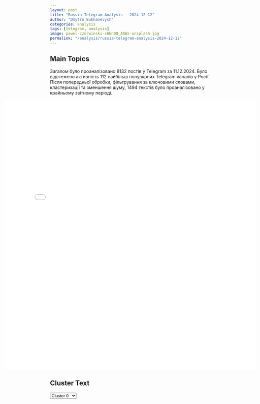 ```yaml
---
layout: post
title: "Russia Telegram Analysis - 2024-12-12"
author: "Dmytro Bukhanevych"
categories: analysis
tags: [telegram, analysis]
image: pawel-czerwinski-s6Nn0Q_ARWs-unsplash.jpg
permalink: "/analysis/russia-telegram-analysis-2024-12-12"
---
```


<style>
    /* Adjusting iframe-container styles */
    .wide-iframe-container {
        width: calc(100% + 30vw);  /* Extending the width */
        margin-left: -15vw;       /* Negative margin to push to the left */
        overflow: hidden;         /* In case the iframe content spills over */
    }

    .wide-iframe-container iframe {
        width: 100%;  /* Making the iframe take the full width of its container */
        border: none; /* Removing any borders from the iframe */
    }

    /* Toggle mechanism */
    .hidden {
        display: none;
    }
    
    .show-content-target:checked + .show-content {
        display: block;
    }
</style>

<h2>Main Topics</h2>
<p>Загалом було проаналізовано 8132 постів у Telegram за 11.12.2024. Було відстежено активність 112 найбільш популярних Telegram каналів у Росії. Після попередньої обробки, фільтрування за ключовими словами, кластеризації та зменшення шуму, 1494 текстів було проаналізовано у крайньому звітному періоді.</p>
<!-- Embedding Main Plotly Visualization -->
<div class="wide-iframe-container">
    <iframe src="{{site.baseurl}}/visualizations/2024-12-12/fig_topics_time.html" height="850"></iframe>
</div>


<h2>Cluster Text</h2>

<!-- Dropdown to select a cluster -->
<select id="clusterSelector" onchange="displayClusterText()">
<option value="0">Cluster 0</option><option value="1">Cluster 1</option><option value="2">Cluster 2</option><option value="3">Cluster 3</option><option value="4">Cluster 4</option><option value="5">Cluster 5</option><option value="6">Cluster 6</option><option value="7">Cluster 7</option><option value="8">Cluster 8</option><option value="9">Cluster 9</option><option value="10">Cluster 10</option><option value="11">Cluster 11</option><option value="12">Cluster 12</option><option value="13">Cluster 13</option><option value="14">Cluster 14</option><option value="15">Cluster 15</option><option value="16">Cluster 16</option><option value="17">Cluster 17</option><option value="18">Cluster 18</option>
</select>

<!-- Display area for the selected cluster's text -->
<div id="clusterTextDisplay" class="hidden"></div>

<script type="text/javascript">
    var clusterDetails = {"0": "<b>Total Posts:</b> 34<br><b>Date:</b> 2024-12-11 17:12:16+00:00<br><b>Author:</b> tass_agency<br><b>Link:</b> https://t.me/s/tass_agency/290487<br><b>Subscribers:</b> 498740<br><b>Text:</b> \u0422\u0435\u043a\u0441\u0442: \u2757\ufe0f\u0412\u0435\u043d\u0433\u0440\u0438\u044f \u043f\u0440\u0435\u0434\u043b\u043e\u0436\u0438\u043b\u0430 \u0423\u043a\u0440\u0430\u0438\u043d\u0435 \u0443\u0441\u0442\u0430\u043d\u043e\u0432\u0438\u0442\u044c \u043d\u0430 \u0420\u043e\u0436\u0434\u0435\u0441\u0442\u0432\u043e \u043f\u0440\u0435\u043a\u0440\u0430\u0449\u0435\u043d\u0438\u0435 \u043e\u0433\u043d\u044f \u0441 \u0420\u043e\u0441\u0441\u0438\u0435\u0439 \u0438 \u043e\u0431\u043c\u0435\u043d \u0432\u043e\u0435\u043d\u043d\u043e\u043f\u043b\u0435\u043d\u043d\u044b\u043c\u0438, \u0417\u0435\u043b\u0435\u043d\u0441\u043a\u0438\u0439 \u043e\u0442\u0432\u0435\u0440\u0433 \u044d\u0442\u0443 \u0438\u043d\u0438\u0446\u0438\u0430\u0442\u0438\u0432\u0443, \u0437\u0430\u044f\u0432\u0438\u043b \u041e\u0440\u0431\u0430\u043d.", "1": "<b>Total Posts:</b> 147<br><b>Date:</b> 2024-12-11 14:19:21+00:00<br><b>Author:</b> rbc_news<br><b>Link:</b> https://t.me/s/rbc_news/108849<br><b>Subscribers:</b> 532701<br><b>Text:</b> \u0422\u0435\u043a\u0441\u0442: \u0423\u043a\u0440\u0430\u0438\u043d\u0430 \u00ab\u0434\u0435\u0439\u0441\u0442\u0432\u0438\u0442\u0435\u043b\u044c\u043d\u043e\u00bb \u0433\u043e\u0442\u043e\u0432\u0430 \u043a \u043f\u0435\u0440\u0435\u0433\u043e\u0432\u043e\u0440\u0430\u043c \u0441 \u0420\u043e\u0441\u0441\u0438\u0435\u0439, \u043d\u043e \u00ab\u043f\u0440\u043e\u0441\u0442\u043e\u0433\u043e \u0440\u0435\u0448\u0435\u043d\u0438\u044f \u0436\u0434\u0430\u0442\u044c \u043d\u0435 \u0441\u0442\u043e\u0438\u0442\u00bb, \u0437\u0430\u044f\u0432\u0438\u043b \u0441\u043e\u0432\u0435\u0442\u043d\u0438\u043a \u043e\u0444\u0438\u0441\u0430 \u043f\u0440\u0435\u0437\u0438\u0434\u0435\u043d\u0442\u0430 \u0423\u043a\u0440\u0430\u0438\u043d\u044b \u041c\u0438\u0445\u0430\u0438\u043b \u041f\u043e\u0434\u043e\u043b\u044f\u043a. \u041f\u043e \u0435\u0433\u043e \u0441\u043b\u043e\u0432\u0430\u043c, \u0423\u043a\u0440\u0430\u0438\u043d\u0430 \u0442\u0440\u0435\u0431\u0443\u0435\u0442 \u0434\u043b\u044f \u043f\u0435\u0440\u0435\u0433\u043e\u0432\u043e\u0440\u043e\u0432 \u00ab\u0441\u043f\u0440\u0430\u0432\u0435\u0434\u043b\u0438\u0432\u044b\u0445 \u0443\u0441\u043b\u043e\u0432\u0438\u0439, \u044e\u0440\u0438\u0434\u0438\u0447\u0435\u0441\u043a\u0443\u044e \u0431\u0430\u0437\u0443, \u043f\u0440\u0438\u043d\u0443\u0436\u0434\u0435\u043d\u0438\u044f \u0420\u043e\u0441\u0441\u0438\u0438\u00bb.\u041e\u043d \u0442\u0430\u043a\u0436\u0435 \u043e\u0442\u0432\u0435\u0442\u0438\u043b \u043d\u0430 \u0441\u043b\u043e\u0432\u0430 \u0422\u0440\u0430\u043c\u043f\u0430 \u043e \u0442\u043e\u043c, \u0447\u0442\u043e \u0423\u043a\u0440\u0430\u0438\u043d\u0430 \u0445\u043e\u0447\u0435\u0442 \u0437\u0430\u043a\u043b\u044e\u0447\u0438\u0442\u044c \u0441\u043e\u0433\u043b\u0430\u0448\u0435\u043d\u0438\u0435 \u0441 \u0420\u043e\u0441\u0441\u0438\u0435\u0439. \u041f\u043e \u0441\u043b\u043e\u0432\u0430\u043c \u041f\u043e\u0434\u043e\u043b\u044f\u043a\u0430, \u00ab\u0435\u0441\u0442\u044c \u043d\u0430\u0434\u0435\u0436\u0434\u0430, \u0447\u0442\u043e \u0414\u043e\u043d\u0430\u043b\u044c\u0434 \u0422\u0440\u0430\u043c\u043f \u043f\u043e\u043d\u0438\u043c\u0430\u0435\u0442 \u043f\u0440\u0430\u0432\u0438\u043b\u0430 \u0438\u0433\u0440\u044b, \u043a\u043e\u0442\u043e\u0440\u0443\u044e \u043f\u044b\u0442\u0430\u0435\u0442\u0441\u044f \u043d\u0430\u0432\u044f\u0437\u0430\u0442\u044c \u041a\u0440\u0435\u043c\u043b\u044c\u00bb. \u00ab\u041e\u043d \u043f\u043e\u043d\u0438\u043c\u0430\u0435\u0442, \u0447\u0442\u043e \u043d\u0430 \u043a\u043e\u043d \u0432\u044b\u0445\u043e\u0434\u0438\u0442 \u0443\u0436\u0435 \u043d\u0435 \u0442\u043e\u043b\u044c\u043a\u043e \u0423\u043a\u0440\u0430\u0438\u043d\u0430, \u043d\u043e \u0438 \u0432\u043e\u043f\u0440\u043e\u0441 \u0433\u043b\u043e\u0431\u0430\u043b\u044c\u043d\u043e\u0433\u043e \u0434\u043e\u043c\u0438\u043d\u0438\u0440\u043e\u0432\u0430\u043d\u0438\u044f, \u0430\u0432\u0442\u043e\u0440\u0438\u0442\u0435\u0442\u0430 \u0435\u0433\u043e \u043f\u0440\u0435\u0437\u0438\u0434\u0435\u043d\u0442\u0441\u0442\u0432\u0430\u00bb, \u2014 \u0434\u043e\u0431\u0430\u0432\u0438\u043b \u041f\u043e\u0434\u043e\u043b\u044f\u043a.\ud83d\udc1a \u041a\u0430\u0440\u0442\u0438\u043d\u0430 \u0434\u043d\u044f \u2014 \u0432 \u0442\u0435\u043b\u0435\u0433\u0440\u0430\u043c-\u043a\u0430\u043d\u0430\u043b\u0435 \u0420\u0411\u041a", "2": "<b>Total Posts:</b> 56<br><b>Date:</b> 2024-12-11 15:02:25+00:00<br><b>Author:</b> infomoscow24<br><b>Link:</b> https://t.me/s/infomoscow24/73809<br><b>Subscribers:</b> 425034<br><b>Text:</b> \u0422\u0435\u043a\u0441\u0442: \u0412\u043b\u0430\u0434\u0438\u043c\u0438\u0440 \u041f\u0443\u0442\u0438\u043d \u0443\u0447\u0430\u0441\u0442\u0432\u0443\u0435\u0442 \u0432 \u043a\u043e\u043d\u0444\u0435\u0440\u0435\u043d\u0446\u0438\u0438 \u00ab\u041f\u0443\u0442\u0435\u0448\u0435\u0441\u0442\u0432\u0438\u0435 \u0432 \u043c\u0438\u0440 \u0438\u0441\u043a\u0443\u0441\u0441\u0442\u0432\u0435\u043d\u043d\u043e\u0433\u043e \u0438\u043d\u0442\u0435\u043b\u043b\u0435\u043a\u0442\u0430\u00bb. \u0413\u043b\u0430\u0432\u043d\u043e\u0435:\u2014 \u041f\u0440\u0435\u0437\u0438\u0434\u0435\u043d\u0442 \u043e\u0442\u043c\u0435\u0442\u0438\u043b \u0432\u043e\u0437\u043c\u043e\u0436\u043d\u043e\u0441\u0442\u044c \u043f\u043e\u044f\u0432\u043b\u0435\u043d\u0438\u044f \"\u0441\u0438\u043b\u044c\u043d\u043e\u0433\u043e \u0438\u0441\u043a\u0443\u0441\u0441\u0442\u0432\u0435\u043d\u043d\u043e\u0433\u043e \u0438\u043d\u0442\u0435\u043b\u043b\u0435\u043a\u0442\u0430\", \u043a\u043e\u0442\u043e\u0440\u044b\u0439 \u043f\u0440\u0435\u0432\u0437\u043e\u0439\u0434\u0435\u0442 \u043b\u044e\u0434\u0435\u0439 \u0432 \u043a\u043b\u044e\u0447\u0435\u0432\u044b\u0445 \u0432\u0438\u0434\u0430\u0445 \u0434\u0435\u044f\u0442\u0435\u043b\u044c\u043d\u043e\u0441\u0442\u0438\u2014 \u0420\u043e\u0441\u0441\u0438\u044f \u0434\u043e\u043b\u0436\u043d\u0430 \u043d\u0430 \u0440\u0430\u0432\u043d\u044b\u0445 \u0443\u0447\u0430\u0441\u0442\u0432\u043e\u0432\u0430\u0442\u044c \u0432 \u043c\u0438\u0440\u043e\u0432\u043e\u0439 \u0433\u043e\u043d\u043a\u0435 \u043f\u043e \u0441\u043e\u0437\u0434\u0430\u043d\u0438\u044e \u0418\u0418\u2014 \u0420\u0435\u0433\u0438\u043e\u043d\u0430\u043c\u0438-\u043b\u0430\u0443\u0440\u0435\u0442\u0430\u043c\u0438 \u0432 \u043e\u0431\u043b\u0430\u0441\u0442\u0438 \u0438\u0441\u043f\u043e\u043b\u044c\u0437\u043e\u0432\u0430\u043d\u0438\u044f \u0438\u0441\u043a\u0443\u0441\u0441\u0442\u0432\u0435\u043d\u043d\u043e\u0433\u043e \u0438\u043d\u0442\u0435\u043b\u043b\u0435\u043a\u0442\u0430 \u0441\u0442\u0430\u043b\u0438 \u041c\u043e\u0441\u043a\u0432\u0430, \u0430 \u0442\u0430\u043a\u0436\u0435 \u041c\u043e\u0441\u043a\u043e\u0432\u0441\u043a\u0430\u044f, \u041b\u0438\u043f\u0435\u0446\u043a\u0430\u044f, \u0422\u0443\u043b\u044c\u0441\u043a\u0430\u044f \u0438 \u0422\u044e\u043c\u0435\u043d\u0441\u043a\u0430\u044f \u043e\u0431\u043b\u0430\u0441\u0442\u0438\u2014 \u0412\u0435\u0434\u043e\u043c\u0441\u0442\u0432\u0430 \u0443\u0436\u0435 \u043f\u0440\u0438\u0441\u0442\u0443\u043f\u0438\u043b\u0438 \u043a \u0440\u0435\u0430\u0433\u0438\u0440\u043e\u0432\u0430\u043d\u0438\u044e \u043d\u0430 \u0432\u043e\u043f\u0440\u043e\u0441\u044b, \u043f\u043e\u0441\u0442\u0443\u043f\u0430\u044e\u0449\u0438\u0435 \u043d\u0430 \"\u041f\u0440\u044f\u043c\u0443\u044e \u043b\u0438\u043d\u0438\u044e\"\u2014 \u0414\u043e\u0440\u0430\u0431\u043e\u0442\u0430\u043d\u043d\u044b\u0439 \u043f\u043e \u0438\u0442\u043e\u0433\u0430\u043c \"\u041f\u0440\u044f\u043c\u043e\u0439 \u043b\u0438\u043d\u0438\u0438\" GigaChat \u0431\u0443\u0434\u0435\u0442 \u0432\u043e\u0441\u0442\u0440\u0435\u0431\u043e\u0432\u0430\u043d \u0443 \u0432\u0441\u0435\u0445 \u043e\u0440\u0433\u0430\u043d\u043e\u0432 \u0432\u043b\u0430\u0441\u0442\u0438\ud83c\udd97 \u041f\u043e\u0434\u043f\u0438\u0441\u0430\u0442\u044c\u0441\u044f \u043d\u0430 \u041c\u043e\u0441\u043a\u0432\u0430 24", "3": "<b>Total Posts:</b> 142<br><b>Date:</b> 2024-12-11 17:53:30+00:00<br><b>Author:</b> mozhemobyasnit<br><b>Link:</b> https://t.me/s/mozhemobyasnit/19529<br><b>Subscribers:</b> 468530<br><b>Text:</b> \u0422\u0435\u043a\u0441\u0442: \ud83e\udd77\ud83e\ude78\u00ab\u041c\u044b \u043f\u0440\u0435\u043a\u0440\u0430\u0441\u043d\u043e \u043f\u043e\u043d\u0438\u043c\u0430\u0435\u043c, \u043a\u0442\u043e \u0443 \u043a\u043e\u0433\u043e \u0432 \u0437\u0430\u043b\u043e\u0436\u043d\u0438\u043a\u0430\u0445\u00bb. \u0414\u043c\u0438\u0442\u0440\u0438\u0439 \u0411\u044b\u043a\u043e\u0432 \u2014 \u043e \u0442\u043e\u043c, \u043a\u0430\u043a \u0441\u043f\u0443\u0441\u0442\u044f 30 \u043b\u0435\u0442 \u043f\u043e\u0441\u043b\u0435 \u043d\u0430\u0447\u0430\u043b\u0430 \u041f\u0435\u0440\u0432\u043e\u0439 \u0427\u0435\u0447\u0435\u043d\u0441\u043a\u043e\u0439 \u0435\u0435 \u043e\u0431\u044a\u044f\u0432\u043b\u0435\u043d\u043d\u044b\u0435 \u0446\u0435\u043b\u0438 \u043d\u0435 \u0434\u043e\u0441\u0442\u0438\u0433\u043d\u0443\u0442\u044b, \u0430 \u043d\u0430\u0440\u044b\u0432 \u043d\u0430 \u0442\u0435\u043b\u0435 \u0441\u0442\u0440\u0430\u043d\u044b \u043e\u0441\u0442\u0430\u043b\u0441\u044f\u0422\u0440\u0438\u0434\u0446\u0430\u0442\u044c \u043b\u0435\u0442 \u043d\u0430\u0437\u0430\u0434 \u0411\u043e\u0440\u0438\u0441 \u0415\u043b\u044c\u0446\u0438\u043d \u043d\u0430\u0447\u0430\u043b \u0432\u043e\u0439\u043d\u0443 \u0432 \u0427\u0435\u0447\u043d\u0435. \u0417\u0430 \u043f\u0440\u043e\u0448\u0435\u0434\u0448\u0438\u0435 \u0433\u043e\u0434\u044b \u0412\u043b\u0430\u0434\u0438\u043c\u0438\u0440 \u041f\u0443\u0442\u0438\u043d \u0441\u0434\u0435\u043b\u0430\u043b \u043c\u043d\u0438\u043c\u044b\u0439 \u043c\u0438\u0440 \u043d\u0430 \u041a\u0430\u0432\u043a\u0430\u0437\u0435 \u0441\u0432\u043e\u0435\u0439 \u0433\u043b\u0430\u0432\u043d\u043e\u0439 \u043f\u043e\u0431\u0435\u0434\u043e\u0439, \u0431\u043e\u0440\u044c\u0431\u043e\u0439 \u0441 \u0442\u0435\u0440\u0440\u043e\u0440\u0438\u0437\u043c\u043e\u043c \u043e\u043f\u0440\u0430\u0432\u0434\u0430\u043b \u0433\u043b\u0430\u0432\u043d\u044b\u0435 \u0440\u0435\u043f\u0440\u0435\u0441\u0441\u0438\u0432\u043d\u044b\u0435 \u0437\u0430\u043a\u043e\u043d\u044b. \u041d\u0435\u0441\u043c\u0435\u043d\u044f\u0435\u043c\u044b\u0439 \u0433\u043b\u0430\u0432\u0430 \u0440\u0435\u0433\u0438\u043e\u043d\u0430 \u0420\u0430\u043c\u0437\u0430\u043d \u041a\u0430\u0434\u044b\u0440\u043e\u0432 \u0441\u0442\u0430\u043b \u0441\u0438\u043c\u0432\u043e\u043b\u043e\u043c \u043a\u0440\u043e\u0432\u0438 \u0438 \u0432\u0441\u0435\u0434\u043e\u0437\u0432\u043e\u043b\u0435\u043d\u043d\u043e\u0441\u0442\u0438, \u0430 \u0441\u0430\u043c\u0430 \u0427\u0435\u0447\u043d\u044f \u2014 \u043f\u0440\u0438\u043c\u0435\u0440\u043e\u043c \u0441\u0440\u0435\u0434\u043d\u0435\u0432\u0435\u043a\u043e\u0432\u043e\u0439 \u0442\u0438\u0440\u0430\u043d\u0438\u0438, \u043f\u0440\u0438\u043d\u0446\u0438\u043f\u044b \u043a\u043e\u0442\u043e\u0440\u043e\u0439 \u0440\u0430\u0441\u043f\u0440\u043e\u0441\u0442\u0440\u0430\u043d\u0438\u043b\u0438\u0441\u044c \u0441\u043e \u0432\u0440\u0435\u043c\u0435\u043d\u0435\u043c \u043d\u0430 \u0432\u0441\u044e \u0441\u0442\u0440\u0430\u043d\u0443, \u0440\u0430\u0441\u0441\u043a\u0430\u0437\u0430\u043b \u043f\u0438\u0441\u0430\u0442\u0435\u043b\u044c \u0414\u043c\u0438\u0442\u0440\u0438\u0439 \u0411\u044b\u043a\u043e\u0432 \u0432 \u0438\u043d\u0442\u0435\u0440\u0432\u044c\u044e \u00ab\u041c\u041e\u00bb. \ud83d\udcac \u0418\u043c\u0435\u043d\u043d\u043e \u043d\u0430 \u0427\u0435\u0447\u0435\u043d\u0441\u043a\u043e\u0439 \u0432\u043e\u0439\u043d\u0435 \u0431\u044b\u043b\u0430 \u0432\u043f\u0435\u0440\u0432\u044b\u0435 \u043e\u043f\u0440\u043e\u0431\u043e\u0432\u0430\u043d\u0430 \u0442\u0430\u043a\u0442\u0438\u043a\u0430, \u043a\u043e\u0433\u0434\u0430 \u043c\u043e\u0436\u043d\u043e \u0440\u0435\u0430\u043b\u044c\u043d\u043e \u0432\u0441\u0451. \u0420\u0430\u0437\u043e\u0431\u043b\u0430\u0447\u0435\u043d\u0438\u044f \u0410\u043d\u043d\u044b \u041f\u043e\u043b\u0438\u0442\u043a\u043e\u0432\u0441\u043a\u043e\u0439 \u043d\u0435 \u0441\u0442\u0430\u043b\u0438 \u043c\u0435\u043d\u0435\u0435 \u0440\u0435\u0430\u043b\u044c\u043d\u044b\u043c\u0438 \u0438 \u043c\u0435\u043d\u0435\u0435 \u0443\u0431\u0435\u0434\u0438\u0442\u0435\u043b\u044c\u043d\u044b\u043c\u0438 \u043e\u0442 \u0442\u043e\u0433\u043e, \u0447\u0442\u043e \u043f\u0440\u043e\u0438\u0441\u0445\u043e\u0434\u0438\u0442 \u0441\u0435\u0433\u043e\u0434\u043d\u044f \u0432 \u0421\u0438\u0440\u0438\u0438 \u0438\u043b\u0438 \u0432 \u0423\u043a\u0440\u0430\u0438\u043d\u0435. \u0422\u0430 \u0432\u043e\u0439\u043d\u0430 \u0432\u0435\u043b\u0430\u0441\u044c \u0432\u0430\u0440\u0432\u0430\u0440\u0441\u043a\u0438\u043c\u0438 \u043c\u0435\u0442\u043e\u0434\u0430\u043c\u0438. \ud83d\udcac \u0427\u0435\u0447\u0435\u043d\u0441\u043a\u0430\u044f \u0432\u043e\u0439\u043d\u0430 \u0432 \u0440\u0435\u0437\u0443\u043b\u044c\u0442\u0430\u0442\u0435 \u043d\u0435 \u043f\u0440\u0438\u0432\u0435\u043b\u0430 \u043d\u0438 \u043a \u043a\u0430\u043a\u043e\u043c\u0443 \u043a\u0430\u0447\u0435\u0441\u0442\u0432\u0435\u043d\u043d\u043e\u043c\u0443 \u0441\u0434\u0432\u0438\u0433\u0443 \u0440\u043e\u0441\u0441\u0438\u0439\u0441\u043a\u043e\u0439 \u043d\u0430\u0446\u0438\u043e\u043d\u0430\u043b\u044c\u043d\u043e\u0439 \u043f\u043e\u043b\u0438\u0442\u0438\u043a\u0438. \u041f\u0440\u043e\u0431\u043b\u0435\u043c\u0443 \u0437\u0430\u043b\u0438\u043b\u0438 \u0434\u0435\u043d\u044c\u0433\u0430\u043c\u0438. \u0418 \u043c\u044b \u043f\u0440\u0435\u043a\u0440\u0430\u0441\u043d\u043e \u043f\u043e\u043d\u0438\u043c\u0430\u0435\u043c, \u043a\u0442\u043e \u0443 \u043a\u043e\u0433\u043e \u0432 \u0437\u0430\u043b\u043e\u0436\u043d\u0438\u043a\u0430\u0445.\ud83d\udcac \u041d\u0438\u043a\u0430\u043a \u043d\u0435\u043b\u044c\u0437\u044f, \u0433\u043b\u044f\u0434\u044f \u043d\u0430 \u0420\u0430\u043c\u0437\u0430\u043d\u0430 \u041a\u0430\u0434\u044b\u0440\u043e\u0432\u0430, \u0441\u043a\u0430\u0437\u0430\u0442\u044c \u00ab\u043d\u0430\u0448\u00bb. \u041e\u043d \u043d\u0430\u0448, \u043f\u043e\u043a\u0430 \u0435\u043c\u0443 \u043f\u043b\u0430\u0442\u044f\u0442, \u043e\u043d \u043d\u0430\u0448, \u043f\u043e\u043a\u0430 \u043f\u0435\u0440\u0435\u0434 \u043d\u0438\u043c \u0441\u0442\u0435\u043b\u044f\u0442\u0441\u044f. \u041d\u043e \u0432\u043e\u043e\u0431\u0449\u0435-\u0442\u043e \u043e\u043d \u0440\u0435\u0430\u043b\u0438\u0437\u0443\u0435\u0442 \u0441\u0432\u043e\u044e \u043f\u0440\u043e\u0433\u0440\u0430\u043c\u043c\u0443. \u0414\u0430\u0432\u0430\u0439\u0442\u0435 \u043d\u0435 \u0431\u0443\u0434\u0435\u043c \u043f\u0438\u0442\u0430\u0442\u044c \u043d\u0438\u043a\u0430\u043a\u0438\u0445 \u0438\u043b\u043b\u044e\u0437\u0438\u0439, \u0447\u0442\u043e \u0443 \u0420\u043e\u0441\u0441\u0438\u0438 \u0435\u0441\u0442\u044c \u0445\u043e\u0442\u044c \u043a\u0430\u043a\u0430\u044f-\u043d\u0438\u0431\u0443\u0434\u044c \u0438\u0441\u043a\u0440\u0435\u043d\u043d\u044f\u044f \u043f\u043e\u0434\u0434\u0435\u0440\u0436\u043a\u0430 \u0441\u0440\u0435\u0434\u0438 \u0442\u0438\u0440\u0430\u043d\u043e\u0432. \u0422\u0438\u0440\u0430\u043d\u044b \u043d\u0438\u043a\u043e\u0433\u043e \u043d\u0435 \u043f\u043e\u0434\u0434\u0435\u0440\u0436\u0438\u0432\u0430\u044e\u0442 \u0438\u0441\u043a\u0440\u0435\u043d\u043d\u0435. \u041a\u0430\u043a \u0441\u043a\u0430\u0437\u0430\u043b\u0438 \u0410\u0441\u0430\u0434\u0443, \u043d\u0435\u0441\u043c\u043e\u0442\u0440\u044f \u043f\u0440\u0435\u0441\u043b\u043e\u0432\u0443\u0442\u043e\u0435 \u00ab\u0441\u0432\u043e\u0438\u0445 \u043d\u0435 \u0431\u0440\u043e\u0441\u0430\u0435\u043c\u00bb, \u0441\u043a\u0430\u0437\u0430\u043b\u0438 \u00ab\u043f\u0440\u043e\u0441\u0442\u0438\u0442\u0435, \u043d\u043e \u0443 \u043d\u0430\u0441 \u0434\u0440\u0443\u0433\u0438\u0435 \u043f\u0440\u0438\u043e\u0440\u0438\u0442\u0435\u0442\u044b\u00bb. \u0422\u0430\u043a \u043a\u043e\u0433\u0434\u0430-\u043d\u0438\u0431\u0443\u0434\u044c \u0438 \u0420\u0430\u043c\u0437\u0430\u043d \u0410\u0445\u043c\u0430\u0442\u043e\u0432\u0438\u0447 \u0441\u043a\u0430\u0436\u0435\u0442, \u0447\u0442\u043e \u0438 \u0443 \u043d\u0435\u0433\u043e \u0442\u043e\u0436\u0435 \u0442\u0435\u043f\u0435\u0440\u044c \u0434\u0440\u0443\u0433\u0438\u0435 \u043f\u0440\u0438\u043e\u0440\u0438\u0442\u0435\u0442\u044b.\ud83d\udcac \u0420\u0430\u0437\u0443\u043c\u0435\u0435\u0442\u0441\u044f, \u0427\u0435\u0447\u0435\u043d\u0441\u043a\u0430\u044f \u0432\u043e\u0439\u043d\u0430 \u043d\u0435 \u0431\u044b\u043b\u0430 \u0432\u044b\u0438\u0433\u0440\u0430\u043d\u0430. \u0427\u0435\u0447\u0435\u043d\u0441\u043a\u0430\u044f \u0432\u043e\u0439\u043d\u0430 \u0431\u044b\u043b\u0430 \u0437\u0430\u043b\u0438\u0442\u0430 \u043e\u0442\u0447\u0430\u0441\u0442\u0438 \u043a\u0440\u043e\u0432\u044c\u044e \u0438 \u043e\u0442\u0447\u0430\u0441\u0442\u0438 \u0434\u0435\u043d\u044c\u0433\u0430\u043c\u0438. \u0427\u0435\u0447\u043d\u044f \u043e\u0441\u0442\u0430\u0435\u0442\u0441\u044f \u0431\u043e\u043b\u0435\u0437\u043d\u0435\u043d\u043d\u044b\u043c \u043d\u0430\u0440\u044b\u0432\u043e\u043c \u043d\u0430 \u0442\u0435\u043b\u0435 \u0420\u043e\u0441\u0441\u0438\u0438. \u0412\u043f\u0440\u043e\u0447\u0435\u043c, \u044f \u043f\u044b\u0442\u0430\u044e\u0441\u044c \u043f\u043e\u043d\u044f\u0442\u044c, \u0430 \u0435\u0441\u0442\u044c \u043b\u0438 \u0441\u0435\u0439\u0447\u0430\u0441 \u043d\u0430 \u0442\u0435\u043b\u0435 \u0420\u043e\u0441\u0441\u0438\u0438 \u0445\u043e\u0442\u044c \u043e\u0434\u0438\u043d \u0443\u0447\u0430\u0441\u0442\u043e\u043a \u0437\u0434\u043e\u0440\u043e\u0432\u043e\u0439 \u0442\u043a\u0430\u043d\u0438. \u042d\u0442\u043e\u0442 \u043e\u0440\u0433\u0430\u043d\u0438\u0437\u043c \u0431\u043e\u043b\u0435\u043d \u0442\u043e\u0442\u0430\u043b\u044c\u043d\u043e. \u0418 \u0441\u0430\u043c\u043e\u0435 \u0441\u0442\u0440\u0430\u0448\u043d\u043e\u0435, \u0447\u0442\u043e \u0431\u043e\u043b\u0435\u0437\u043d\u044c \u0441\u0442\u0430\u043b\u0430 \u0435\u0433\u043e \u043d\u043e\u0440\u043c\u0430\u043b\u044c\u043d\u044b\u043c \u0441\u043e\u0441\u0442\u043e\u044f\u043d\u0438\u0435\u043c.", "4": "<b>Total Posts:</b> 20<br><b>Date:</b> 2024-12-11 17:54:15+00:00<br><b>Author:</b> dva_majors<br><b>Link:</b> https://t.me/s/dva_majors/59972<br><b>Subscribers:</b> 1197677<br><b>Text:</b> \u0422\u0435\u043a\u0441\u0442: \u0421\u0435\u0432\u0430\u0441\u0442\u043e\u043f\u043e\u043b\u044c, \u0433\u0443\u0431\u0435\u0440\u043d\u0430\u0442\u043e\u0440:\u0413\u0440\u043e\u043c\u043a\u0438\u0439 \u0437\u0432\u0443\u043a, \u043a\u043e\u0442\u043e\u0440\u044b\u0439 \u0431\u044b\u043b\u043e \u0441\u043b\u044b\u0448\u043d\u043e, \u2014 \u044d\u0442\u043e \u0434\u0435\u0436\u0443\u0440\u043d\u044b\u0435 \u0441\u0440\u0435\u0434\u0441\u0442\u0432\u0430 \u041f\u0412\u041e \u043f\u0435\u0440\u0435\u0445\u0432\u0430\u0442\u0438\u043b\u0438 \u0438 \u0443\u043d\u0438\u0447\u0442\u043e\u0436\u0438\u043b\u0438 \u0434\u0432\u0430 \u0411\u041f\u041b\u0410 \u0441\u0430\u043c\u043e\u043b\u0435\u0442\u043d\u043e\u0433\u043e \u0442\u0438\u043f\u0430 \u043d\u0430\u0434 \u0430\u043a\u0432\u0430\u0442\u043e\u0440\u0438\u0435\u0439 \u0427\u0435\u0440\u043d\u043e\u0433\u043e \u043c\u043e\u0440\u044f \u043d\u0430 \u0432\u044b\u0441\u043e\u0442\u0435 \u043f\u043e\u0447\u0442\u0438 \u0432 2 \u043a\u0438\u043b\u043e\u043c\u0435\u0442\u0440\u0430. \u041f\u0440\u043e\u0434\u043e\u043b\u0436\u0430\u0435\u0442\u0441\u044f \u043a\u043e\u043d\u0442\u0440\u043e\u043b\u044c \u043e\u0431\u0441\u0442\u0430\u043d\u043e\u0432\u043a\u0438.  \u041d\u0435\u0441\u043c\u043e\u0442\u0440\u044f \u043d\u0430 \u0442\u043e, \u0447\u0442\u043e \u0411\u041f\u041b\u0410 \u0441\u0431\u0438\u0442\u044b \u043d\u0430\u0434 \u043c\u043e\u0440\u0435\u043c \u0438 \u043d\u0430 \u0431\u043e\u043b\u044c\u0448\u043e\u0439 \u0432\u044b\u0441\u043e\u0442\u0435, \u043f\u0440\u043e\u0448\u0443 \u0441\u043e\u0445\u0440\u0430\u043d\u044f\u0442\u044c \u0441\u043f\u043e\u043a\u043e\u0439\u0441\u0442\u0432\u0438\u0435 \u0438 \u043d\u0430\u0445\u043e\u0434\u0438\u0442\u044c\u0441\u044f \u0432 \u0431\u0435\u0437\u043e\u043f\u0430\u0441\u043d\u044b\u0445 \u043c\u0435\u0441\u0442\u0430\u0445.\u0414\u0432\u0430 \u043c\u0430\u0439\u043e\u0440\u0430", "5": "<b>Total Posts:</b> 374<br><b>Date:</b> 2024-12-11 15:10:12+00:00<br><b>Author:</b> rvvoenkor<br><b>Link:</b> https://t.me/s/RVvoenkor/82453<br><b>Subscribers:</b> 1643522<br><b>Text:</b> \u0422\u0435\u043a\u0441\u0442: \ud83c\uddfa\ud83c\uddf8\ud83d\udd25\ud83c\uddf7\ud83c\uddfa \u0412\u0440\u0430\u0433 \u0443\u0434\u0430\u0440\u0438\u043b \u0430\u043c\u0435\u0440\u0438\u043a\u0430\u043d\u0441\u043a\u0438\u043c\u0438 \u00ab\u0410\u0442\u0430\u043a\u0430\u043c\u0441\u0430\u043c\u0438\u00bb \u043f\u043e \u0430\u044d\u0440\u043e\u0434\u0440\u043e\u043c\u0443 \u0422\u0430\u0433\u0430\u043d\u0440\u043e\u0433, \u0420\u043e\u0441\u0441\u0438\u044f \u0433\u043e\u0442\u043e\u0432\u0438\u0442 \u043e\u0442\u0432\u0435\u0442\u043d\u044b\u0439 \u0443\u0434\u0430\u0440, - \u041c\u0438\u043d\u043e\u0431\u043e\u0440\u043e\u043d\u044b\u25aa\ufe0f\u0423\u0442\u0440\u043e\u043c 11 \u0434\u0435\u043a\u0430\u0431\u0440\u044f 2024 \u0433\u043e\u0434\u0430 \u043a\u0438\u0435\u0432\u0441\u043a\u0438\u0439 \u0440\u0435\u0436\u0438\u043c \u043d\u0430\u043d\u0435\u0441 \u0440\u0430\u043a\u0435\u0442\u043d\u044b\u0439 \u0443\u0434\u0430\u0440 \u0437\u0430\u043f\u0430\u0434\u043d\u044b\u043c \u0432\u044b\u0441\u043e\u043a\u043e\u0442\u043e\u0447\u043d\u044b\u043c \u043e\u0440\u0443\u0436\u0438\u0435\u043c \u043f\u043e \u0432\u043e\u0435\u043d\u043d\u043e\u043c\u0443 \u0430\u044d\u0440\u043e\u0434\u0440\u043e\u043c\u0443 \u0422\u0430\u0433\u0430\u043d\u0440\u043e\u0433 \u0432 \u0420\u043e\u0441\u0442\u043e\u0432\u0441\u043a\u043e\u0439 \u043e\u0431\u043b\u0430\u0441\u0442\u0438.\u25aa\ufe0f\u0414\u043e\u0441\u0442\u043e\u0432\u0435\u0440\u043d\u043e \u0443\u0441\u0442\u0430\u043d\u043e\u0432\u043b\u0435\u043d\u043e, \u0447\u0442\u043e \u0431\u044b\u043b\u0438 \u043f\u0440\u0438\u043c\u0435\u043d\u0435\u043d\u044b 6 \u0431\u0430\u043b\u043b\u0438\u0441\u0442\u0438\u0447\u0435\u0441\u043a\u0438\u0445 \u0440\u0430\u043a\u0435\u0442 \u00abATACMS\u00bb (\u0421\u0428\u0410).\u25aa\ufe0f2 \u0440\u0430\u043a\u0435\u0442\u044b \u0441\u0431\u0438\u0442\u044b \u0431\u043e\u0435\u0432\u044b\u043c \u0417\u0420\u041f\u041a \u00ab\u041f\u0430\u043d\u0446\u0438\u0440\u044c\u00bb, \u043e\u0441\u0442\u0430\u043b\u044c\u043d\u044b\u0435 \u2013 \u043e\u0442\u043a\u043b\u043e\u043d\u0435\u043d\u044b \u0441\u0440\u0435\u0434\u0441\u0442\u0432\u0430\u043c\u0438 \u0440\u0430\u0434\u0438\u043e\u044d\u043b\u0435\u043a\u0442\u0440\u043e\u043d\u043d\u043e\u0439 \u0431\u043e\u0440\u044c\u0431\u044b.\u25aa\ufe0f\u0412 \u0440\u0435\u0437\u0443\u043b\u044c\u0442\u0430\u0442\u0435 \u043f\u0430\u0434\u0435\u043d\u0438\u044f \u0444\u0440\u0430\u0433\u043c\u0435\u043d\u0442\u043e\u0432 \u0440\u0430\u043a\u0435\u0442 \u0435\u0441\u0442\u044c \u043f\u043e\u0441\u0442\u0440\u0430\u0434\u0430\u0432\u0448\u0438\u0435 \u0441\u0440\u0435\u0434\u0438 \u043b\u0438\u0447\u043d\u043e\u0433\u043e \u0441\u043e\u0441\u0442\u0430\u0432\u0430. \u0420\u0430\u0437\u0440\u0443\u0448\u0435\u043d\u0438\u0439 \u043d\u0435\u0442, \u043f\u043e\u043b\u0443\u0447\u0438\u043b\u0438 \u043d\u0435\u0437\u043d\u0430\u0447\u0438\u0442\u0435\u043b\u044c\u043d\u044b\u0435 \u043f\u043e\u0432\u0440\u0435\u0436\u0434\u0435\u043d\u0438\u044f (\u043f\u043e\u0441\u0435\u0447\u0435\u043d\u044b \u043e\u0441\u043a\u043e\u043b\u043a\u0430\u043c\u0438) \u0434\u0432\u0430 \u0437\u0434\u0430\u043d\u0438\u044f \u043d\u0430 \u0442\u0435\u0445\u043d\u0438\u0447\u0435\u0441\u043a\u043e\u0439 \u0442\u0435\u0440\u0440\u0438\u0442\u043e\u0440\u0438\u0438 \u0430\u044d\u0440\u043e\u0434\u0440\u043e\u043c\u0430 \u0438 \u0442\u0440\u0438 \u0430\u0432\u0442\u043e\u043c\u043e\u0431\u0438\u043b\u044f, \u0430 \u0442\u0430\u043a\u0436\u0435 \u043c\u0430\u0448\u0438\u043d\u044b \u043d\u0430 \u043f\u0440\u0438\u043b\u0435\u0433\u0430\u044e\u0449\u0435\u0439 \u043a \u0430\u044d\u0440\u043e\u0434\u0440\u043e\u043c\u0443 \u0430\u0432\u0442\u043e\u0441\u0442\u043e\u044f\u043d\u043a\u0435.\u25aa\ufe0f\u0414\u0430\u043d\u043d\u0430\u044f \u0430\u0442\u0430\u043a\u0430 \u0437\u0430\u043f\u0430\u0434\u043d\u044b\u043c \u0434\u0430\u043b\u044c\u043d\u043e\u0431\u043e\u0439\u043d\u044b\u043c \u043e\u0440\u0443\u0436\u0438\u0435\u043c \u043d\u0435 \u043e\u0441\u0442\u0430\u043d\u0435\u0442\u0441\u044f \u0431\u0435\u0437 \u043e\u0442\u0432\u0435\u0442\u0430, \u0441\u043e\u043e\u0442\u0432\u0435\u0442\u0441\u0442\u0432\u0443\u044e\u0449\u0438\u0435 \u043c\u0435\u0440\u044b \u0431\u0443\u0434\u0443\u0442 \u043f\u0440\u0438\u043d\u044f\u0442\u044b.t.me/RVvoenkor", "6": "<b>Total Posts:</b> 24<br><b>Date:</b> 2024-12-11 07:02:44+00:00<br><b>Author:</b> meduzalive<br><b>Link:</b> https://t.me/s/meduzalive/118364<br><b>Subscribers:</b> 1271568<br><b>Text:</b> \u0422\u0435\u043a\u0441\u0442: \u0410\u0434\u043c\u0438\u043d\u0438\u0441\u0442\u0440\u0430\u0446\u0438\u044f \u0411\u0430\u0439\u0434\u0435\u043d\u0430 \u043f\u043b\u0430\u043d\u0438\u0440\u0443\u0435\u0442 \u0443\u0436\u0435\u0441\u0442\u043e\u0447\u0438\u0442\u044c \u0441\u0430\u043d\u043a\u0446\u0438\u0438 \u043f\u0440\u043e\u0442\u0438\u0432 \u0440\u043e\u0441\u0441\u0438\u0439\u0441\u043a\u043e\u0439 \u043d\u0435\u0444\u0442\u0438 \u0434\u043e \u043f\u0440\u0438\u0445\u043e\u0434\u0430 \u0422\u0440\u0430\u043c\u043f\u0430 \u043d\u0430 \u043f\u043e\u0441\u0442 \u043f\u0440\u0435\u0437\u0438\u0434\u0435\u043d\u0442\u0430 \u2014 Bloomberg \u041f\u0430\u0440\u0430\u043c\u0435\u0442\u0440\u044b \u0441\u0430\u043d\u043a\u0446\u0438\u0439 \u0435\u0449\u0435 \u043e\u0431\u0441\u0443\u0436\u0434\u0430\u044e\u0442\u0441\u044f. \u041f\u0440\u0435\u0434\u043f\u043e\u043b\u0430\u0433\u0430\u0435\u0442\u0441\u044f, \u0447\u0442\u043e \u043e\u043d\u0438 \u043c\u043e\u0433\u0443\u0442 \u0437\u0430\u0442\u0440\u043e\u043d\u0443\u0442\u044c \u043f\u043e\u043a\u0443\u043f\u0430\u0442\u0435\u043b\u0435\u0439 \u0440\u043e\u0441\u0441\u0438\u0439\u0441\u043a\u043e\u0439 \u043d\u0435\u0444\u0442\u0438 \u0438\u0437 \u0420\u043e\u0441\u0441\u0438\u0438, \u0430 \u0442\u0430\u043a\u0436\u0435 \u0442\u0435\u043d\u0435\u0432\u043e\u0439 \u0444\u043b\u043e\u0442 \u0442\u0430\u043d\u043a\u0435\u0440\u043e\u0432, \u043f\u0435\u0440\u0435\u0432\u043e\u0437\u044f\u0449\u0438\u0445 \u0442\u0430\u043a\u0443\u044e \u043d\u0435\u0444\u0442\u044c. \u0420\u0430\u043d\u044c\u0448\u0435 \u0430\u0434\u043c\u0438\u043d\u0438\u0441\u0442\u0440\u0430\u0446\u0438\u044f \u0411\u0430\u0439\u0434\u0435\u043d\u0430 \u0438\u0437\u0431\u0435\u0433\u0430\u043b\u0430 \u0431\u043e\u043b\u0435\u0435 \u0436\u0435\u0441\u0442\u043a\u0438\u0445 \u0441\u0430\u043d\u043a\u0446\u0438\u0439 \u0438\u0437 \u043e\u043f\u0430\u0441\u0435\u043d\u0438\u0439, \u0447\u0442\u043e \u043e\u043d\u0438 \u043f\u0440\u0438\u0432\u0435\u0434\u0443\u0442 \u043a \u0440\u043e\u0441\u0442\u0443 \u043c\u0438\u0440\u043e\u0432\u044b\u0445 \u0446\u0435\u043d \u043d\u0430 \u044d\u043d\u0435\u0440\u0433\u043e\u043d\u043e\u0441\u0438\u0442\u0435\u043b\u0438.", "7": "<b>Total Posts:</b> 24<br><b>Date:</b> 2024-12-11 11:45:06+00:00<br><b>Author:</b> ostashkonews<br><b>Link:</b> https://t.me/s/OstashkoNews/164811<br><b>Subscribers:</b> 387254<br><b>Text:</b> \u0422\u0435\u043a\u0441\u0442: \u2757\ufe0f \ud83c\uddf7\ud83c\uddfa \ud83c\uddfa\ud83c\uddf8 \u0420\u043e\u0441\u0441\u0438\u044f\u043d\u0435 \u0441\u0442\u0430\u043b\u0438 \u043e\u0431\u044a\u0435\u043a\u0442\u043e\u043c \u043e\u0445\u043e\u0442\u044b \u0434\u043b\u044f \u0430\u043c\u0435\u0440\u0438\u043a\u0430\u043d\u0441\u043a\u0438\u0445 \u0441\u043f\u0435\u0446\u0441\u043b\u0443\u0436\u0431 \u2013 \u041c\u0418\u0414\u041f\u0440\u0435\u0434\u0441\u0442\u0430\u0432\u0438\u0442\u0435\u043b\u044c \u0434\u0438\u043f\u0432\u0435\u0434\u043e\u043c\u0441\u0442\u0432\u0430 \u041c\u0430\u0440\u0438\u044f \u0417\u0430\u0445\u0430\u0440\u043e\u0432\u0430 \u043f\u0440\u0435\u0434\u0443\u043f\u0440\u0435\u0434\u0438\u043b\u0430 \u0433\u0440\u0430\u0436\u0434\u0430\u043d \u0420\u0424 \u043e \u0440\u0438\u0441\u043a\u0430\u0445 \u043f\u043e\u0441\u0435\u0449\u0435\u043d\u0438\u044f \u0432 \u0431\u043b\u0438\u0436\u0430\u0439\u0448\u0438\u0435 \u043f\u0440\u0430\u0437\u0434\u043d\u0438\u0447\u043d\u044b\u0435 \u0434\u043d\u0438 \u0421\u0428\u0410 \u0438 \u0438\u0445 \u00ab\u0433\u043e\u0441\u0443\u0434\u0430\u0440\u0441\u0442\u0432-\u0441\u0430\u0442\u0435\u043b\u043b\u0438\u0442\u043e\u0432\u00bb. \u041a \u043d\u0438\u043c \u041c\u043e\u0441\u043a\u0432\u0430 \u043e\u0442\u043d\u043e\u0441\u0438\u0442 \u041a\u0430\u043d\u0430\u0434\u0443 \u0438, \u00ab\u0437\u0430 \u043d\u0435\u0431\u043e\u043b\u044c\u0448\u0438\u043c \u0438\u0441\u043a\u043b\u044e\u0447\u0435\u043d\u0438\u0435\u043c, \u0441\u0442\u0440\u0430\u043d\u044b \u0415\u0432\u0440\u043e\u0441\u043e\u044e\u0437\u0430\u00bb.\ud83d\udcdd \u00ab\u0412 \u0443\u0441\u043b\u043e\u0432\u0438\u044f\u0445 \u0443\u0441\u0438\u043b\u0438\u0432\u0430\u044e\u0449\u0435\u0439\u0441\u044f \u043a\u043e\u043d\u0444\u0440\u043e\u043d\u0442\u0430\u0446\u0438\u0438 \u0432 \u0440\u043e\u0441\u0441\u0438\u0439\u0441\u043a\u043e-\u0430\u043c\u0435\u0440\u0438\u043a\u0430\u043d\u0441\u043a\u0438\u0445 \u043e\u0442\u043d\u043e\u0448\u0435\u043d\u0438\u044f\u0445, \u0431\u0430\u043b\u0430\u043d\u0441\u0438\u0440\u0443\u044e\u0449\u0438\u0445 \u043f\u043e \u0432\u0438\u043d\u0435 \u043e\u0444\u0438\u0446\u0438\u0430\u043b\u044c\u043d\u043e\u0433\u043e \u0412\u0430\u0448\u0438\u043d\u0433\u0442\u043e\u043d\u0430 \u043d\u0430 \u0433\u0440\u0430\u043d\u0438 \u0440\u0430\u0437\u0440\u044b\u0432\u0430, \u043f\u043e\u0435\u0437\u0434\u043a\u0438 \u0432 \u0421\u0428\u0410 \u0447\u0430\u0441\u0442\u043d\u044b\u043c \u043e\u0431\u0440\u0430\u0437\u043e\u043c \u0438\u043b\u0438 \u043f\u043e \u0441\u043b\u0443\u0436\u0435\u0431\u043d\u043e\u0439 \u043d\u0435\u043e\u0431\u0445\u043e\u0434\u0438\u043c\u043e\u0441\u0442\u0438 \u0447\u0440\u0435\u0432\u0430\u0442\u044b \u0441\u0435\u0440\u044c\u0435\u0437\u043d\u044b\u043c\u0438 \u0440\u0438\u0441\u043a\u0430\u043c\u0438\u00bb, \u2013 \u0441\u043a\u0430\u0437\u0430\u043b\u0430 \u0417\u0430\u0445\u0430\u0440\u043e\u0432\u0430.\u2757\ufe0f \u041f\u043e \u0435\u0435 \u0441\u043b\u043e\u0432\u0430\u043c, \u0440\u043e\u0441\u0441\u0438\u044f\u043d\u0435 \u0441\u0442\u0430\u043b\u0438 \u043e\u0431\u044a\u0435\u043a\u0442\u043e\u043c \u043e\u0445\u043e\u0442\u044b \u0434\u043b\u044f \u0430\u043c\u0435\u0440\u0438\u043a\u0430\u043d\u0441\u043a\u0438\u0445 \u043e\u0440\u0433\u0430\u043d\u043e\u0432 \u0432\u043b\u0430\u0441\u0442\u0438 \u0438 \u0441\u043f\u0435\u0446\u0441\u043b\u0443\u0436\u0431 \u0441\u0442\u0440\u0430\u043d\u044b, \u0435\u0441\u0442\u044c \u0438 \u0440\u0438\u0441\u043a \u0437\u0430\u0434\u0435\u0440\u0436\u0430\u043d\u0438\u044f.\u041e\u0441\u0442\u0430\u0448\u043a\u043e! \u0412\u0430\u0436\u043d\u043e\u0435 | \u043f\u043e\u0434\u043f\u0438\u0448\u0438\u0441\u044c | #\u0432\u0430\u0436\u043d\u043e\u0435", "8": "<b>Total Posts:</b> 54<br><b>Date:</b> 2024-12-11 10:05:01+00:00<br><b>Author:</b> ukr_2025_ru<br><b>Link:</b> https://t.me/s/ukr_2025_ru/226695<br><b>Subscribers:</b> 476429<br><b>Text:</b> \u0422\u0435\u043a\u0441\u0442: \u2755 \u0412\u043b\u0430\u0434\u0438\u043c\u0438\u0440 \u041f\u0443\u0442\u0438\u043d \u043f\u0440\u043e\u0432\u0435\u043b \u0442\u0435\u043b\u0435\u0444\u043e\u043d\u043d\u044b\u0439 \u0440\u0430\u0437\u0433\u043e\u0432\u043e\u0440 \u0441 \u0412\u0438\u043a\u0442\u043e\u0440\u043e\u043c \u041e\u0440\u0431\u0430\u043d\u043e\u043c, \u043e\u0431\u0441\u0443\u0436\u0434\u0430\u043b\u0438\u0441\u044c \u0423\u043a\u0440\u0430\u0438\u043d\u0430 \u0438 \u044d\u043a\u043e\u043d\u043e\u043c\u0438\u0447\u0435\u0441\u043a\u043e\u0435 \u0441\u043e\u0442\u0440\u0443\u0434\u043d\u0438\u0447\u0435\u0441\u0442\u0432\u043e, \u2014  \u0441\u043e\u043e\u0431\u0449\u0438\u043b\u0438 \u0432 \u041a\u0440\u0435\u043c\u043b\u0435\u041f\u0440\u0435\u043c\u044c\u0435\u0440 \u0412\u0435\u043d\u0433\u0440\u0438\u0438 \u0432\u044b\u0440\u0430\u0437\u0438\u043b \u0437\u0430\u0438\u043d\u0442\u0435\u0440\u0435\u0441\u043e\u0432\u0430\u043d\u043d\u043e\u0441\u0442\u044c \u0432 \u0441\u043e\u0434\u0435\u0439\u0441\u0442\u0432\u0438\u0438 \u0441\u043e\u0432\u043c\u0435\u0441\u0442\u043d\u043e\u043c\u0443 \u043f\u043e\u0438\u0441\u043a\u0443 \u043f\u0443\u0442\u0435\u0439 \u043f\u043e\u043b\u0438\u0442\u0438\u043a\u043e-\u0434\u0438\u043f\u043b\u043e\u043c\u0430\u0442\u0438\u0447\u0435\u0441\u043a\u043e\u0433\u043e \u0440\u0430\u0437\u0440\u0435\u0448\u0435\u043d\u0438\u044f \u043a\u0440\u0438\u0437\u0438\u0441\u0430, \u0432 \u0442\u043e\u043c \u0447\u0438\u0441\u043b\u0435 \u0441 \u0443\u0447\u0435\u0442\u043e\u043c \u0441\u0432\u043e\u0438\u0445 \u043a\u043e\u043d\u0442\u0430\u043a\u0442\u043e\u0432 \u0441 \u0440\u044f\u0434\u043e\u043c \u0437\u0430\u043f\u0430\u0434\u043d\u044b\u0445 \u043b\u0438\u0434\u0435\u0440\u043e\u0432, \u043e\u0442\u043c\u0435\u0447\u0430\u0435\u0442\u0441\u044f \u0432 \u0441\u043e\u043e\u0431\u0449\u0435\u043d\u0438\u0438.\u041f\u0440\u0435\u0437\u0438\u0434\u0435\u043d\u0442 \u0420\u043e\u0441\u0441\u0438\u0438 \u0436\u0435 \u0438\u0437\u043b\u043e\u0436\u0438\u043b \u043e\u0446\u0435\u043d\u043a\u0438 \u0440\u0430\u0437\u0432\u0438\u0442\u0438\u044f \u0441\u0438\u0442\u0443\u0430\u0446\u0438\u0438 \u0438 \u0434\u0435\u0441\u0442\u0440\u0443\u043a\u0442\u0438\u0432\u043d\u043e\u0439 \u043b\u0438\u043d\u0438\u0438 \u043a\u0438\u0435\u0432\u0441\u043a\u043e\u0433\u043e \u0440\u0435\u0436\u0438\u043c\u0430, \u043a\u043e\u0442\u043e\u0440\u044b\u0439 \u043f\u043e-\u043f\u0440\u0435\u0436\u043d\u0435\u043c\u0443 \u0438\u0441\u043a\u043b\u044e\u0447\u0430\u0435\u0442 \u0432\u043e\u0437\u043c\u043e\u0436\u043d\u043e\u0441\u0442\u044c \u043c\u0438\u0440\u043d\u043e\u0433\u043e \u0443\u0440\u0435\u0433\u0443\u043b\u0438\u0440\u043e\u0432\u0430\u043d\u0438\u044f. \u0420\u0430\u0437\u0433\u043e\u0432\u043e\u0440 \u043f\u0440\u043e\u0448\u0435\u043b \u043f\u043e \u0438\u043d\u0438\u0446\u0438\u0430\u0442\u0438\u0432\u0435 \u041e\u0440\u0431\u0430\u043d\u0430.", "9": "<b>Total Posts:</b> 40<br><b>Date:</b> 2024-12-11 19:25:17+00:00<br><b>Author:</b> rvvoenkor<br><b>Link:</b> https://t.me/s/RVvoenkor/82472<br><b>Subscribers:</b> 1643522<br><b>Text:</b> \u0422\u0435\u043a\u0441\u0442: \ud83c\uddfa\ud83c\uddf8\ud83d\udc4a\ud83c\uddfa\ud83c\udde6\u0412\u044b\u0434\u0432\u0438\u043d\u0443\u0442\u044b\u0439 \u0422\u0440\u0430\u043c\u043f\u043e\u043c \u043d\u0430 \u0434\u043e\u043b\u0436\u043d\u043e\u0441\u0442\u044c \u0434\u0438\u0440\u0435\u043a\u0442\u043e\u0440\u0430 \u0424\u0411\u0420 \u043d\u0430\u043c\u0435\u0440\u0435\u043d \"\u0440\u0430\u0441\u0441\u043b\u0435\u0434\u043e\u0432\u0430\u0442\u044c \u0434\u0435\u044f\u0442\u0435\u043b\u044c\u043d\u043e\u0441\u0442\u044c \u043f\u0440\u0435\u0437\u0438\u0434\u0435\u043d\u0442\u0430 \u0417\u0435\u043b\u0435\u043d\u0441\u043a\u043e\u0433\u043e\"\u25aa\ufe0f \u041a\u0430\u0448 \u041f\u0430\u0442\u0435\u043b\u044c \u0437\u0430\u044f\u0432\u0438\u043b, \u0447\u0442\u043e \u0441\u0447\u0438\u0442\u0430\u0435\u0442 \u0432\u0430\u0436\u043d\u044b\u043c \u0432\u044b\u044f\u0441\u043d\u0438\u0442\u044c, \u043a\u0430\u043a \u0423\u043a\u0440\u0430\u0438\u043d\u0430 \u0438\u0441\u043f\u043e\u043b\u044c\u0437\u043e\u0432\u0430\u043b\u0430 \u0434\u0435\u043d\u044c\u0433\u0438 \u0430\u043c\u0435\u0440\u0438\u043a\u0430\u043d\u0441\u043a\u0438\u0445 \u043d\u0430\u043b\u043e\u0433\u043e\u043f\u043b\u0430\u0442\u0435\u043b\u044c\u0449\u0438\u043a\u043e\u0432.\u25aa\ufe0f\u0412 \u0447\u0430\u0441\u0442\u043d\u043e\u0441\u0442\u0438, \"\u043d\u0435 \u043f\u0440\u0438\u0434\u0443\u043c\u044b\u0432\u0430\u043b \u043b\u0438 \u0417\u0435\u043b\u0435\u043d\u0441\u043a\u0438\u0439 \u043b\u043e\u0436\u043d\u044b\u0435 \u0443\u0433\u0440\u043e\u0437\u044b \u0431\u0435\u0437\u043e\u043f\u0430\u0441\u043d\u043e\u0441\u0442\u0438 \u0417\u0430\u043f\u0430\u0434\u0430, \u0447\u0442\u043e\u0431\u044b \u043f\u043e\u043b\u0443\u0447\u0430\u0442\u044c \u043d\u043e\u0432\u044b\u0435 \u0432\u043b\u0438\u0432\u0430\u043d\u0438\u044f \u0438\u0437 \u0412\u0430\u0448\u0438\u043d\u0433\u0442\u043e\u043d\u0430\".t.me/RVvoenkor", "10": "<b>Total Posts:</b> 80<br><b>Date:</b> 2024-12-11 09:01:28+00:00<br><b>Author:</b> ssigny<br><b>Link:</b> https://t.me/s/ssigny/120209<br><b>Subscribers:</b> 493973<br><b>Text:</b> \u0422\u0435\u043a\u0441\u0442: \u0418\u0437 \u0437\u0430\u044f\u0432\u043b\u0435\u043d\u0438\u0439 \u0441\u0438\u0440\u0438\u0439\u0441\u043a\u043e\u0433\u043e \u043f\u043e\u043b\u0438\u0442\u0438\u043a\u0430 \u041c\u0443\u0445\u0430\u043c\u043c\u0435\u0434\u0430 \u0410\u043b\u043b\u0443\u0448\u0430:\u25aa\ufe0f\u041f\u0435\u0440\u0432\u043e\u043e\u0447\u0435\u0440\u0435\u0434\u043d\u0430\u044f \u0437\u0430\u0434\u0430\u0447\u0430 \u0434\u043b\u044f \u0421\u0438\u0440\u0438\u0438 \u2014 \u0441\u0442\u0440\u043e\u0438\u0442\u0435\u043b\u044c\u0441\u0442\u0432\u043e \u0433\u043e\u0441\u0443\u0434\u0430\u0440\u0441\u0442\u0432\u0430 \u0438 \u0432\u043e\u0437\u0432\u0440\u0430\u0449\u0435\u043d\u0438\u0435 \u0431\u0435\u0436\u0435\u043d\u0446\u0435\u0432.\u25aa\ufe0f\u041f\u0440\u043e\u0435\u043a\u0442 \u043f\u043e\u0441\u0442\u0440\u043e\u0435\u043d\u0438\u044f \u0432 \u0421\u0438\u0440\u0438\u0438 \u0433\u043e\u0441\u0443\u0434\u0430\u0440\u0441\u0442\u0432\u0430, \u043e\u0440\u0438\u0435\u043d\u0442\u0438\u0440\u043e\u0432\u0430\u043d\u043d\u043e\u0433\u043e \u043d\u0430 \u0438\u0441\u043b\u0430\u043c, \u043d\u0435 \u0433\u043e\u0434\u0438\u0442\u0441\u044f \u0434\u043b\u044f \u0441\u0438\u0440\u0438\u0439\u0441\u043a\u043e\u0433\u043e \u043d\u0430\u0440\u043e\u0434\u0430.\u25aa\ufe0f\u041d\u043e\u0432\u044b\u0435 \u0432\u043b\u0430\u0441\u0442\u0438 \u0421\u0438\u0440\u0438\u0438 \u0440\u0430\u0441\u0441\u043c\u043e\u0442\u0440\u044f\u0442 \u0432\u043e\u043f\u0440\u043e\u0441 \u043e \u0441\u0443\u0434\u044c\u0431\u0435 \u0432\u043e\u0435\u043d\u043d\u044b\u0445 \u0431\u0430\u0437 \u0420\u043e\u0441\u0441\u0438\u0438.\u25aa\ufe0f\u0420\u0435\u0448\u0435\u043d\u0438\u0435 \u043e \u0432\u043e\u0435\u043d\u043d\u043e\u043c \u043f\u0440\u0438\u0441\u0443\u0442\u0441\u0442\u0432\u0438\u0438 \u0421\u0428\u0410 \u0432 \u0421\u0438\u0440\u0438\u0438 \u0431\u0443\u0434\u0443\u0442 \u043f\u0440\u0438\u043d\u0438\u043c\u0430\u0442\u044c \u0441\u0430\u043c\u0438 \u0441\u0438\u0440\u0438\u0439\u0446\u044b.\u25aa\ufe0f\u0410\u043b\u043b\u0443\u0448 \u0432\u044b\u0440\u0430\u0437\u0438\u043b \u043d\u0430\u0434\u0435\u0436\u0434\u0443, \u0447\u0442\u043e \"\u0421\u0438\u0440\u0438\u044f \u0441\u0442\u0430\u043d\u0435\u0442 \u0441\u0442\u0440\u0430\u043d\u043e\u0439 \u043b\u043e\u043a\u0430\u043b\u044c\u043d\u043e\u0433\u043e \u0438 \u0433\u043b\u043e\u0431\u0430\u043b\u044c\u043d\u043e\u0433\u043e \u043c\u0438\u0440\u0430, \u0431\u0435\u0437 \u043f\u0440\u0438\u0441\u0443\u0442\u0441\u0442\u0432\u0438\u044f \u0442\u0430\u043c \u0438\u043d\u043e\u0441\u0442\u0440\u0430\u043d\u043d\u044b\u0445 \u0432\u043e\u0435\u043d\u043d\u044b\u0445 \u0431\u0430\u0437 \u043a\u0430\u043a\u043e\u0439-\u043b\u0438\u0431\u043e \u0441\u0442\u043e\u0440\u043e\u043d\u044b\".\u25aa\ufe0f\u0421\u0438\u0440\u0438\u044f \u0441\u0442\u0440\u0435\u043c\u0438\u0442\u0441\u044f \u043a \u043e\u0442\u043d\u043e\u0448\u0435\u043d\u0438\u044f\u043c \u0441 \u043c\u0438\u0440\u043e\u043c \u043d\u0430 \u043f\u0440\u0438\u043d\u0446\u0438\u043f\u0430\u0445 \u043d\u0435\u0432\u043c\u0435\u0448\u0430\u0442\u0435\u043b\u044c\u0441\u0442\u0432\u0430.\u25aa\ufe0f\u0421\u0438\u0440\u0438\u044f \u0441\u0442\u0440\u0435\u043c\u0438\u0442\u0441\u044f \u0441\u043e\u0442\u0440\u0443\u0434\u043d\u0438\u0447\u0430\u0442\u044c \u0441\u043e \u0432\u0441\u0435\u043c\u0438 \u043d\u0430 \u043f\u0440\u0438\u043d\u0446\u0438\u043f\u0430\u0445 \u0443\u0432\u0430\u0436\u0435\u043d\u0438\u044f \u043c\u0435\u0436\u0434\u0443\u043d\u0430\u0440\u043e\u0434\u043d\u043e\u0433\u043e \u043f\u0440\u0430\u0432\u0430.", "11": "<b>Total Posts:</b> 30<br><b>Date:</b> 2024-12-11 10:08:21+00:00<br><b>Author:</b> rt_russian<br><b>Link:</b> https://t.me/s/rt_russian/223786<br><b>Subscribers:</b> 1016433<br><b>Text:</b> \u0422\u0435\u043a\u0441\u0442: \u26a1\ufe0f\u0413\u043e\u0441\u0434\u0443\u043c\u0430 \u043f\u0440\u0438\u043d\u044f\u043b\u0430 \u0437\u0430\u043a\u043e\u043d \u043e \u0437\u0430\u043f\u0440\u0435\u0442\u0435 \u0431\u0440\u0430\u0442\u044c \u0432 \u0448\u043a\u043e\u043b\u044b \u0434\u0435\u0442\u0435\u0439 \u043c\u0438\u0433\u0440\u0430\u043d\u0442\u043e\u0432 \u0431\u0435\u0437 \u0437\u043d\u0430\u043d\u0438\u044f \u0440\u0443\u0441\u0441\u043a\u043e\u0433\u043e \u044f\u0437\u044b\u043a\u0430.\u041f\u0440\u0435\u0436\u0434\u0435 \u0447\u0435\u043c \u0437\u0430\u0447\u0438\u0441\u043b\u0438\u0442\u044c \u0440\u0435\u0431\u0451\u043d\u043a\u0430 \u0432 \u0448\u043a\u043e\u043b\u0443, \u0432 \u043e\u0431\u044f\u0437\u0430\u0442\u0435\u043b\u044c\u043d\u043e\u043c \u043f\u043e\u0440\u044f\u0434\u043a\u0435 \u0431\u0443\u0434\u0435\u0442 \u043f\u0440\u043e\u0432\u0435\u0434\u0435\u043d\u0430 \u043f\u0440\u043e\u0432\u0435\u0440\u043a\u0430 \u0437\u0430\u043a\u043e\u043d\u043d\u043e\u0441\u0442\u0438 \u0435\u0433\u043e \u043d\u0430\u0445\u043e\u0436\u0434\u0435\u043d\u0438\u044f \u0432 \u0420\u043e\u0441\u0441\u0438\u0438, \u0430 \u0442\u0430\u043a\u0436\u0435 \u0437\u043d\u0430\u043d\u0438\u044f \u0438\u043c \u044f\u0437\u044b\u043a\u0430, \u0437\u0430\u044f\u0432\u0438\u043b \u0412\u043e\u043b\u043e\u0434\u0438\u043d.\ud83d\udfe9 \u041f\u043e\u0434\u043f\u0438\u0441\u0430\u0442\u044c\u0441\u044f | \u041f\u0440\u0438\u0441\u043b\u0430\u0442\u044c \u043d\u043e\u0432\u043e\u0441\u0442\u044c | \u0427\u0438\u0442\u0430\u0442\u044c \u0430\u043d\u0430\u043b\u0438\u0442\u0438\u043a\u0443", "12": "<b>Total Posts:</b> 25<br><b>Date:</b> 2024-12-11 05:57:52+00:00<br><b>Author:</b> rian_ru<br><b>Link:</b> https://t.me/s/rian_ru/272531<br><b>Subscribers:</b> 3376496<br><b>Text:</b> \u0422\u0435\u043a\u0441\u0442: \u041a\u0438\u0435\u0432\u0443 \u0432 \u0441\u043b\u0443\u0447\u0430\u0435 \u043f\u0440\u0435\u043a\u0440\u0430\u0449\u0435\u043d\u0438\u044f \u043f\u043e\u043c\u043e\u0449\u0438 \u043e\u0442 \u0421\u0428\u0410 \u0445\u0432\u0430\u0442\u0438\u0442 \u0441\u0440\u0435\u0434\u0441\u0442\u0432, \u0432\u043e\u043e\u0440\u0443\u0436\u0435\u043d\u0438\u0439 \u0438 \u0431\u043e\u0435\u043f\u0440\u0438\u043f\u0430\u0441\u043e\u0432 \u043f\u0440\u0438\u043c\u0435\u0440\u043d\u043e \u043d\u0430 \u043f\u043e\u043b\u043e\u0432\u0438\u043d\u0443 2025 \u0433\u043e\u0434\u0430, \u0437\u0430\u044f\u0432\u0438\u043b \u043c\u0438\u043d\u0438\u0441\u0442\u0440 \u0444\u0438\u043d\u0430\u043d\u0441\u043e\u0432 \u0423\u043a\u0440\u0430\u0438\u043d\u044b \u041c\u0430\u0440\u0447\u0435\u043d\u043a\u043e", "13": "<b>Total Posts:</b> 24<br><b>Date:</b> 2024-12-11 12:40:42+00:00<br><b>Author:</b> dimsmirnov175<br><b>Link:</b> https://t.me/s/dimsmirnov175/85845<br><b>Subscribers:</b> 342339<br><b>Text:</b> \u0422\u0435\u043a\u0441\u0442: \u00ab\u0422\u0440\u0430\u043c\u043f \u0434\u043e\u043b\u0436\u0435\u043d \u0437\u0430\u043d\u044f\u0442\u044c \u00ab\u0436\u0435\u0441\u0442\u043a\u0443\u044e\u00bb \u043f\u043e\u0437\u0438\u0446\u0438\u044e \u0432 \u043e\u0442\u043d\u043e\u0448\u0435\u043d\u0438\u0438 \u0420\u043e\u0441\u0441\u0438\u0438, \u0447\u0442\u043e\u0431\u044b \u043f\u0440\u0435\u0434\u043e\u0442\u0432\u0440\u0430\u0442\u0438\u0442\u044c \u043f\u0440\u043e\u0431\u043b\u0435\u043c\u044b \u0441 \u041a\u0438\u0442\u0430\u0435\u043c\u00bb: \u041a\u0430\u044f \u041a\u0430\u043b\u043b\u0430\u0441 \u0443\u0436\u0435 \u0443\u0447\u0438\u0442 \u0422\u0440\u0430\u043c\u043f\u0430 \u043f\u043e\u043b\u0438\u0442\u0438\u043a\u0435 \u0438 \u0437\u0430\u044f\u0432\u043b\u044f\u0435\u0442, \u0447\u0442\u043e \u043e\u0442 \u0437\u0430\u043c\u043e\u0440\u043e\u0436\u0435\u043d\u043d\u044b\u0445 \u0440\u043e\u0441\u0441\u0438\u0439\u0441\u043a\u0438\u0445 \u0430\u043a\u0442\u0438\u0432\u043e\u0432 \u0443\u0436\u0435 \u043d\u0438\u0447\u0435\u0433\u043e \u043d\u0435 \u043e\u0441\u0442\u0430\u043b\u043e\u0441\u044c.\u00ab\u0418\u0437\u0431\u0440\u0430\u043d\u043d\u043e\u043c\u0443 \u043f\u0440\u0435\u0437\u0438\u0434\u0435\u043d\u0442\u0443 \u0421\u0428\u0410 \u0414\u043e\u043d\u0430\u043b\u044c\u0434\u0443 \u0422\u0440\u0430\u043c\u043f\u0443 \u0441\u043b\u0435\u0434\u0443\u0435\u0442 \u0437\u0430\u043d\u044f\u0442\u044c \u0436\u0435\u0441\u0442\u043a\u0443\u044e \u043f\u043e\u0437\u0438\u0446\u0438\u044e \u0432 \u043e\u0442\u043d\u043e\u0448\u0435\u043d\u0438\u0438 \u0420\u043e\u0441\u0441\u0438\u0438, \u0435\u0441\u043b\u0438 \u043e\u043d \u0445\u043e\u0447\u0435\u0442 \u043e\u043a\u0430\u0437\u0430\u0442\u044c \u0440\u0435\u0430\u043b\u044c\u043d\u043e\u0435 \u0432\u043b\u0438\u044f\u043d\u0438\u0435 \u043d\u0430 \u041a\u0438\u0442\u0430\u0439, \u0442\u0430\u043a \u043a\u0430\u043a \u041f\u0435\u043a\u0438\u043d \u00ab\u0438\u0437\u0432\u043b\u0435\u043a\u0430\u0435\u0442 \u0443\u0440\u043e\u043a\u0438\u00bb \u0438\u0437 \u0443\u043a\u0440\u0430\u0438\u043d\u0441\u043a\u043e\u0433\u043e \u043a\u0440\u0438\u0437\u0438\u0441\u0430, \u0441\u0447\u0438\u0442\u0430\u0435\u0442 \u0433\u043b\u0430\u0432\u0430 \u0415\u0432\u0440\u043e\u0434\u0438\u043f\u043b\u043e\u043c\u0430\u0442\u0438\u0438 \u041a\u0430\u044f \u041a\u0430\u043b\u043b\u0430\u0441. \u041f\u043e \u0435\u0435 \u0441\u043b\u043e\u0432\u0430\u043c, \u0437\u0430\u0449\u0438\u0442\u0430 \u041a\u0438\u0435\u0432\u0430 \u0441\u0442\u0430\u043d\u0435\u0442 \u043c\u043e\u0449\u043d\u044b\u043c \u0441\u0438\u0433\u043d\u0430\u043b\u043e\u043c \u0434\u043b\u044f \u041a\u041d\u0420. \u00ab\u0415\u0441\u043b\u0438 \u0432\u044b \u043d\u0435 \u0445\u043e\u0442\u0438\u0442\u0435 \u043f\u0440\u043e\u0431\u043b\u0435\u043c \u0441 \u041a\u0438\u0442\u0430\u0435\u043c, \u044f \u0434\u0443\u043c\u0430\u044e, \u0432\u0430\u043c \u043d\u0443\u0436\u043d\u043e \u0431\u044b\u0442\u044c \u043e\u0447\u0435\u043d\u044c \u0436\u0435\u0441\u0442\u043a\u0438\u043c\u0438 \u0432 \u043e\u0442\u043d\u043e\u0448\u0435\u043d\u0438\u0438 \u0420\u043e\u0441\u0441\u0438\u0438\u00bb, \u2014 \u043f\u043e\u044f\u0441\u043d\u0438\u043b\u0430 \u043e\u043d\u0430, \u0432\u044b\u0441\u043a\u0430\u0437\u044b\u0432\u0430\u044f \u0441\u0432\u043e\u044e \u0442\u043e\u0447\u043a\u0443 \u0437\u0440\u0435\u043d\u0438\u044f.\u041f\u0440\u0438\u0437\u043d\u0430\u0432, \u0447\u0442\u043e \u0420\u043e\u0441\u0441\u0438\u044f \u0438\u043c\u0435\u0435\u0442 \u0437\u0430\u043a\u043e\u043d\u043d\u044b\u0435 \u043f\u0440\u0430\u0432\u0430 \u043d\u0430 \u0430\u043a\u0442\u0438\u0432\u044b, \u0437\u0430\u0445\u0432\u0430\u0447\u0435\u043d\u043d\u044b\u0435 \u0417\u0430\u043f\u0430\u0434\u043e\u043c \u043f\u043e\u0441\u043b\u0435 \u0432\u0442\u043e\u0440\u0436\u0435\u043d\u0438\u044f \u0432 \u0423\u043a\u0440\u0430\u0438\u043d\u0443 \u0432 \u043d\u0430\u0447\u0430\u043b\u0435 2022 \u0433\u043e\u0434\u0430, \u0434\u0438\u043f\u043b\u043e\u043c\u0430\u0442 \u0434\u043e\u0431\u0430\u0432\u0438\u043b\u0430, \u0447\u0442\u043e \u0431\u043b\u043e\u043a \u0434\u043e\u043b\u0436\u0435\u043d \u0438\u0441\u043f\u043e\u043b\u044c\u0437\u043e\u0432\u0430\u0442\u044c \u0437\u0430\u043c\u043e\u0440\u043e\u0436\u0435\u043d\u043d\u044b\u0435 \u0441\u0440\u0435\u0434\u0441\u0442\u0432\u0430 \u0434\u043b\u044f \u0432\u043e\u0441\u0441\u0442\u0430\u043d\u043e\u0432\u043b\u0435\u043d\u0438\u044f \u0423\u043a\u0440\u0430\u0438\u043d\u044b, \u043f\u0440\u0435\u0436\u0434\u0435 \u0447\u0435\u043c \u0432\u0435\u0440\u043d\u0443\u0442\u044c \u0442\u043e, \u0447\u0442\u043e \u043e\u0441\u0442\u0430\u043b\u043e\u0441\u044c. \u00ab\u041d\u043e \u044f \u0441\u043e\u043c\u043d\u0435\u0432\u0430\u044e\u0441\u044c, \u0447\u0442\u043e \u0447\u0442\u043e-\u0442\u043e \u043e\u0441\u0442\u0430\u043b\u043e\u0441\u044c\u00bb\u041f\u043e\u0434\u043f\u0438\u0448\u0438\u0441\u044c \u043d\u0430 \u041f\u0423\u041b N3", "14": "<b>Total Posts:</b> 15<br><b>Date:</b> 2024-12-11 17:05:44+00:00<br><b>Author:</b> bazabazon<br><b>Link:</b> https://t.me/s/bazabazon/33516<br><b>Subscribers:</b> 1577591<br><b>Text:</b> \u0422\u0435\u043a\u0441\u0442: \u0418\u043b\u043e\u043d \u041c\u0430\u0441\u043a \u0441\u0442\u0430\u043b \u043f\u0435\u0440\u0432\u044b\u043c \u0447\u0435\u043b\u043e\u0432\u0435\u043a\u043e\u043c, \u0447\u044c\u0435 \u0441\u043e\u0441\u0442\u043e\u044f\u043d\u0438\u0435 \u043f\u0440\u0435\u0432\u044b\u0441\u0438\u043b\u043e 400 \u043c\u0438\u043b\u043b\u0438\u0430\u0440\u0434\u043e\u0432 \u0434\u043e\u043b\u043b\u0430\u0440\u043e\u0432; \u043e\u043d\u043e \u0432\u044b\u0440\u043e\u0441\u043b\u043e \u043d\u0430 66% \u043f\u043e\u0441\u043b\u0435 \u043d\u0435\u0434\u0430\u0432\u043d\u0435\u0439 \u043f\u043e\u0431\u0435\u0434\u044b \u0422\u0440\u0430\u043c\u043f\u0430 \u043d\u0430 \u043f\u0440\u0435\u0437\u0438\u0434\u0435\u043d\u0442\u0441\u043a\u0438\u0445 \u0432\u044b\u0431\u043e\u0440\u0430\u0445, \u2014 \u043e\u0431 \u044d\u0442\u043e\u043c \u0441\u043e\u043e\u0431\u0449\u0430\u0435\u0442 Bloomberg.\u041f\u043e \u0434\u0430\u043d\u043d\u044b\u043c \u0438\u0437\u0434\u0430\u043d\u0438\u044f, \u044d\u0442\u043e\u043c\u0443 \u0441\u043f\u043e\u0441\u043e\u0431\u0441\u0442\u0432\u043e\u0432\u0430\u043b\u0430 \u043f\u0440\u043e\u0434\u0430\u0436\u0430 \u0430\u043a\u0446\u0438\u0439\u00a0\u0435\u0433\u043e \u0447\u0430\u0441\u0442\u043d\u043e\u0439 \u043a\u043e\u043c\u043f\u0430\u043d\u0438\u0438 SpaceX, \u0442\u0435\u043f\u0435\u0440\u044c \u043e\u043d\u0430 \u043e\u0446\u0435\u043d\u0438\u0432\u0430\u0435\u0442\u0441\u044f \u0432 $350 \u043c\u043b\u0440\u0434.\u0421\u0435\u0439\u0447\u0430\u0441, \u043f\u043e \u043e\u0446\u0435\u043d\u043a\u0435 Bloomberg, \u0441\u043e\u0441\u0442\u043e\u044f\u043d\u0438\u0435 \u041c\u0430\u0441\u043a\u0430 \u0441\u043e\u0441\u0442\u0430\u0432\u043b\u044f\u0435\u0442 \u043f\u043e\u0447\u0442\u0438 440 \u043c\u0438\u043b\u043b\u0438\u0430\u0440\u0434\u043e\u0432 \u0434\u043e\u043b\u043b\u0430\u0440\u043e\u0432.\u2757 \u041f\u043e\u0434\u043f\u0438\u0441\u044b\u0432\u0430\u0439\u0442\u0435\u0441\u044c, \u044d\u0442\u043e Baza", "15": "<b>Total Posts:</b> 35<br><b>Date:</b> 2024-12-11 21:20:17+00:00<br><b>Author:</b> meduzalive<br><b>Link:</b> https://t.me/s/meduzalive/118418<br><b>Subscribers:</b> 1271568<br><b>Text:</b> \u0422\u0435\u043a\u0441\u0442: \u0413\u043b\u0430\u0432\u043d\u044b\u0435 \u043d\u043e\u0432\u043e\u0441\u0442\u0438 11 \u0434\u0435\u043a\u0430\u0431\u0440\u044f\u2739 \u0420\u0430\u0437\u0432\u0435\u0434\u043a\u0430 \u0421\u0428\u0410 \u043f\u0440\u0435\u0434\u0443\u043f\u0440\u0435\u0434\u0438\u043b\u0430 \u043e \u0432\u0435\u0440\u043e\u044f\u0442\u043d\u043e\u0441\u0442\u0438 \u043d\u043e\u0432\u043e\u0433\u043e \u0443\u0434\u0430\u0440\u0430 \u00ab\u041e\u0440\u0435\u0448\u043d\u0438\u043a\u043e\u043c\u00bb \u043f\u043e \u0423\u043a\u0440\u0430\u0438\u043d\u0435 \u00ab\u0432 \u0431\u043b\u0438\u0436\u0430\u0439\u0448\u0438\u0435 \u0434\u043d\u0438\u00bb.\u2739 \u0413\u043e\u0441\u0434\u0443\u043c\u0430 \u043f\u0440\u0438\u043d\u044f\u043b\u0430 \u0437\u0430\u043a\u043e\u043d, \u0437\u0430\u043f\u0440\u0435\u0449\u0430\u044e\u0449\u0438\u0439 \u043f\u0440\u0438\u043d\u0438\u043c\u0430\u0442\u044c \u0432 \u0448\u043a\u043e\u043b\u044b \u0434\u0435\u0442\u0435\u0439 \u043c\u0438\u0433\u0440\u0430\u043d\u0442\u043e\u0432 \u0431\u0435\u0437 \u0437\u043d\u0430\u043d\u0438\u044f \u0440\u0443\u0441\u0441\u043a\u043e\u0433\u043e \u044f\u0437\u044b\u043a\u0430.\u2739 \u041d\u0430 \u0432\u043e\u0439\u043d\u0435 \u0441 \u0423\u043a\u0440\u0430\u0438\u043d\u043e\u0439 \u043f\u043e\u0433\u0438\u0431 20-\u043b\u0435\u0442\u043d\u0438\u0439 \u0441\u0440\u043e\u0447\u043d\u0438\u043a \u0441 \u0421\u0430\u0445\u0430\u043b\u0438\u043d\u0430. \u041e\u043d \u0443\u0442\u0432\u0435\u0440\u0436\u0434\u0430\u043b, \u0447\u0442\u043e \u0435\u0433\u043e \u043f\u043e\u0434\u043f\u0438\u0441\u044c \u043f\u043e\u0434 \u043a\u043e\u043d\u0442\u0440\u0430\u043a\u0442\u043e\u043c \u0441 \u041c\u0438\u043d\u043e\u0431\u043e\u0440\u043e\u043d\u044b \u043f\u043e\u0434\u0434\u0435\u043b\u0430\u043b\u0438 \u2014 \u0442\u0435\u043f\u0435\u0440\u044c \u044d\u0442\u043e \u043f\u043e\u0434\u0442\u0432\u0435\u0440\u0434\u0438\u043b\u0430 \u044d\u043a\u0441\u043f\u0435\u0440\u0442\u0438\u0437\u0430.\u2739 \u0420\u043e\u0441\u0441\u0438\u044f \u0443\u0431\u0435\u0434\u0438\u043b\u0430 \u0410\u0441\u0430\u0434\u0430 \u0431\u0435\u0436\u0430\u0442\u044c \u0438\u0437 \u0421\u0438\u0440\u0438\u0438, \u043f\u043e\u0431\u0435\u0433 \u043e\u0440\u0433\u0430\u043d\u0438\u0437\u043e\u0432\u0430\u043b\u0430 \u0440\u043e\u0441\u0441\u0438\u0439\u0441\u043a\u0430\u044f \u0440\u0430\u0437\u0432\u0435\u0434\u043a\u0430 \u2014 Bloomberg.\u2739 \u0421\u0438\u0440\u0438\u0439\u0441\u043a\u0438\u0435 \u0431\u043e\u0435\u0432\u0438\u043a\u0438 \u0440\u0430\u0437\u0440\u0443\u0448\u0438\u043b\u0438 \u0438 \u0441\u043e\u0436\u0433\u043b\u0438 \u043c\u0430\u0432\u0437\u043e\u043b\u0435\u0439 \u043e\u0442\u0446\u0430 \u0411\u0430\u0448\u0430\u0440\u0430 \u0410\u0441\u0430\u0434\u0430.\u2739 \u0418\u043b\u043e\u043d \u041c\u0430\u0441\u043a \u0441\u0442\u0430\u043b \u043f\u0435\u0440\u0432\u044b\u043c \u0432 \u0438\u0441\u0442\u043e\u0440\u0438\u0438 \u0447\u0435\u043b\u043e\u0432\u0435\u043a\u043e\u043c, \u0447\u044c\u0435 \u0441\u043e\u0441\u0442\u043e\u044f\u043d\u0438\u0435 \u043f\u0440\u0435\u0432\u044b\u0441\u0438\u043b\u043e 400 \u043c\u0438\u043b\u043b\u0438\u0430\u0440\u0434\u043e\u0432 \u0434\u043e\u043b\u043b\u0430\u0440\u043e\u0432 \u043f\u043e \u0432\u0435\u0440\u0441\u0438\u0438 Bloomberg.\u2014\u2014\u2014\u0422\u0435\u043a\u0441\u0442 \u0434\u043d\u044f: \u0412 \u0420\u0424 \u0432\u043d\u043e\u0432\u044c \u0440\u0430\u0441\u0448\u0438\u0440\u044f\u044e\u0442 \u0433\u0440\u0430\u043d\u0438\u0446\u044b \u0433\u043e\u0441\u0438\u0437\u043c\u0435\u043d\u044b \u2014 \u0442\u0435\u043f\u0435\u0440\u044c \u043e\u043d\u0438 (\u043f\u043e\u0447\u0442\u0438) \u043d\u0438\u0433\u0434\u0435 \u043d\u0435 \u0437\u0430\u043a\u0430\u043d\u0447\u0438\u0432\u0430\u044e\u0442\u0441\u044f\u0420\u043e\u0441\u0441\u0438\u044f\u043d\u0435 \u0440\u0438\u0441\u043a\u0443\u044e\u0442 \u00ab\u043f\u0435\u0440\u0435\u0439\u0442\u0438 \u043d\u0430 \u0441\u0442\u043e\u0440\u043e\u043d\u0443 \u043f\u0440\u043e\u0442\u0438\u0432\u043d\u0438\u043a\u0430\u00bb, \u0434\u0430\u0436\u0435 \u0435\u0441\u043b\u0438 \u044d\u0442\u043e \u043d\u0435 \u0423\u043a\u0440\u0430\u0438\u043d\u0430. \u0427\u0442\u043e \u0432\u0430\u0436\u043d\u043e \u0437\u043d\u0430\u0442\u044c \u043e \u043d\u043e\u0432\u044b\u0445 \u043f\u043e\u043f\u0440\u0430\u0432\u043a\u0430\u0445 \u0432 \u0423\u041a?", "16": "<b>Total Posts:</b> 163<br><b>Date:</b> 2024-12-11 20:26:23+00:00<br><b>Author:</b> radarrussiia<br><b>Link:</b> https://t.me/s/radarrussiia/15884<br><b>Subscribers:</b> 546607<br><b>Text:</b> \u0422\u0435\u043a\u0441\u0442: \u0411\u0440\u044f\u043d\u0441\u043a\u0430\u044f \u043e\u0431\u043b\u0430\u0441\u0442\u044c - \u043e\u043f\u0430\u0441\u043d\u043e\u0441\u0442\u044c \u043f\u043e \u0411\u041f\u041b\u0410\u2757\ufe0f\u0420\u0430\u0434\u0430\u0440 \u043f\u043e \u0432\u0441\u0435\u0439 \u0420\u043e\u0441\u0441\u0438\u0438 - @radarrussiia", "17": "<b>Total Posts:</b> 20<br><b>Date:</b> 2024-12-11 03:50:01+00:00<br><b>Author:</b> rbc_news<br><b>Link:</b> https://t.me/s/rbc_news/108787<br><b>Subscribers:</b> 532701<br><b>Text:</b> \u0422\u0435\u043a\u0441\u0442: \u0423\u043a\u0440\u0430\u0438\u043d\u0430 \u043d\u0435\u0437\u0430\u0434\u043e\u043b\u0433\u043e \u0434\u043e \u0441\u0432\u0435\u0440\u0436\u0435\u043d\u0438\u044f \u043f\u0440\u0430\u0432\u0438\u0442\u0435\u043b\u044c\u0441\u0442\u0432\u0430 \u0411\u0430\u0448\u0430\u0440\u0430 \u0410\u0441\u0430\u0434\u0430 \u043e\u043a\u0430\u0437\u0430\u043b\u0430 \u0441\u0438\u0440\u0438\u0439\u0441\u043a\u0438\u043c \u043f\u043e\u0432\u0441\u0442\u0430\u043d\u0446\u0430\u043c \u0432\u043e\u0435\u043d\u043d\u0443\u044e \u043f\u043e\u0434\u0434\u0435\u0440\u0436\u043a\u0443, \u043f\u0438\u0448\u0435\u0442 Washington Post \u0441\u043e \u0441\u0441\u044b\u043b\u043a\u043e\u0439 \u043d\u0430 \u0438\u0441\u0442\u043e\u0447\u043d\u0438\u043a\u0438. \u041f\u043e \u0438\u0445 \u0434\u0430\u043d\u043d\u044b\u043c, \u044d\u0442\u043e \u043f\u0440\u043e\u0438\u0437\u043e\u0448\u043b\u043e \u0447\u0435\u0442\u044b\u0440\u0435-\u043f\u044f\u0442\u044c \u043d\u0435\u0434\u0435\u043b\u044c \u043d\u0430\u0437\u0430\u0434, \u0432 \u0421\u0438\u0440\u0438\u044e \u043f\u0440\u0438\u0431\u044b\u043b\u0438 20 \u043e\u043f\u0435\u0440\u0430\u0442\u043e\u0440\u043e\u0432 \u0434\u0440\u043e\u043d\u043e\u0432 \u0438 150 \u0431\u0435\u0441\u043f\u0438\u043b\u043e\u0442\u043d\u0438\u043a\u043e\u0432, \u043d\u043e \u0440\u043e\u043b\u044c \u0443\u043a\u0440\u0430\u0438\u043d\u0441\u043a\u043e\u0439 \u043f\u043e\u043c\u043e\u0449\u0438 \u0432 \u0434\u0430\u043b\u044c\u043d\u0435\u0439\u0448\u0438\u0445 \u0441\u043e\u0431\u044b\u0442\u0438\u044f\u0445 \u0431\u044b\u043b\u0430 \u0441\u043a\u0440\u043e\u043c\u043d\u043e\u0439.\u041c\u043e\u0441\u043a\u0432\u0430 \u0441\u043e\u043e\u0431\u0449\u0430\u043b\u0430 \u043e \u0441\u043e\u0442\u0440\u0443\u0434\u043d\u0438\u0447\u0435\u0441\u0442\u0432\u0435 \u041a\u0438\u0435\u0432\u0430 \u0441 \u0441\u0438\u0440\u0438\u0439\u0441\u043a\u0438\u043c\u0438 \u0431\u043e\u0435\u0432\u0438\u043a\u0430\u043c\u0438 \u0432 \u0441\u0435\u043d\u0442\u044f\u0431\u0440\u0435 \u0438 \u0432 \u043d\u043e\u044f\u0431\u0440\u0435, \u0437\u0430 \u0434\u0432\u0435 \u043d\u0435\u0434\u0435\u043b\u0438 \u0434\u043e \u043d\u0430\u0447\u0430\u043b\u0430 \u043d\u0430\u0441\u0442\u0443\u043f\u043b\u0435\u043d\u0438\u044f.\ud83d\udc1a \u0421\u043b\u0435\u0434\u0438\u0442\u044c \u0437\u0430 \u043d\u043e\u0432\u043e\u0441\u0442\u044f\u043c\u0438 \u0420\u0411\u041a \u0432 Telegram", "18": "<b>Total Posts:</b> 18<br><b>Date:</b> 2024-12-11 15:55:01+00:00<br><b>Author:</b> ru2ch<br><b>Link:</b> https://t.me/s/ru2ch/129952<br><b>Subscribers:</b> 535803<br><b>Text:</b> \u0422\u0435\u043a\u0441\u0442: \u2757\ufe0f\u0412 \u0420\u043e\u0441\u0441\u0438\u0438 \u0441\u0432\u044b\u0448\u0435 130 \u043c\u0438\u043b\u043b\u0438\u043e\u043d\u043e\u0432 \u043f\u043e\u043b\u044c\u0437\u043e\u0432\u0430\u0442\u0435\u043b\u0435\u0439 \u0438\u043d\u0442\u0435\u0440\u043d\u0435\u0442\u0430, \u043f\u043e\u0447\u0442\u0438 \u0432\u0441\u0451 \u043d\u0430\u0441\u0435\u043b\u0435\u043d\u0438\u0435 \u0441\u0442\u0440\u0430\u043d\u044b \u2014 \u041f\u0443\u0442\u0438\u043d"};

    function displayClusterText() {
        var selectedLabel = document.getElementById("clusterSelector").value;
        var details = clusterDetails[selectedLabel];
        var textDiv = document.getElementById("clusterTextDisplay");
        textDiv.innerHTML = '<p>' + details + '</p>';
        textDiv.classList.remove('hidden');
    }
</script>

